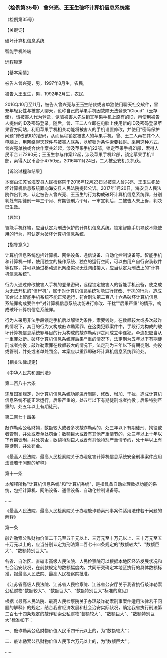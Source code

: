 ### （检例第35号） 曾兴亮、王玉生破坏计算机信息系统案

（检例第35号）

【关键词】

破坏计算机信息系统

智能手机终端

远程锁定

【基本案情】

被告人曾兴亮，男，1997年8月生，农民。

被告人王玉生，男，1992年2月生，农民。

2016年10月至11月，被告人曾兴亮与王玉生结伙或者单独使用聊天社交软件，冒充年轻女性与被害人聊天，谎称自己的苹果手机因故障无法登录"iCloud"（云存储），请被害人代为登录，诱骗被害人先注销其苹果手机上原有的ID，再使用被告人提供的ID及密码登录。随后，曾、王二人立即在电脑上使用新的ID及密码登录苹果官方网站，利用苹果手机相关功能将被害人的手机设置修改，并使用"密码保护问题"修改该ID的密码，从而远程锁定被害人的苹果手机。曾、王二人再在其个人电脑上，用网络聊天软件与被害人联系，以解锁为条件索要钱财。采用这种方式，曾兴亮单独或合伙作案共21起，涉及苹果手机22部，锁定苹果手机21部，索得人民币合计7290元；王玉生参与作案12起，涉及苹果手机12部，锁定苹果手机11部，索得人民币合计4750元。2016年11月24日，二人被公安机关抓获。

【诉讼过程和结果】

本案由江苏省海安县人民检察院于2016年12月23日以被告人曾兴亮、王玉生犯破坏计算机信息系统罪向海安县人民法院提起公诉。2017年1月20日，海安县人民法院作出判决，认定被告人曾兴亮、王玉生的行为构成破坏计算机信息系统罪，分别判处有期徒刑一年三个月、有期徒刑六个月。一审宣判后，二被告人未上诉，判决已生效。

【要旨】

智能手机终端，应当认定为刑法保护的计算机信息系统。锁定智能手机导致不能使用的行为，可认定为破坏计算机信息系统。

【指导意义】

计算机信息系统包括计算机、网络设备、通信设备、自动化控制设备等。智能手机和计算机一样，使用独立的操作系统、独立的运行空间，可以由用户自行安装软件等程序，并可以通过移动通讯网络实现无线网络接入，应当认定为刑法上的"计算机信息系统"。

行为人通过修改被害人手机的登录密码，远程锁定被害人的智能手机设备，使之成为无法开机的"僵尸机"，属于对计算机信息系统功能进行修改、干扰的行为。造成10台以上智能手机系统不能正常运行，符合刑法第二百八十六条破坏计算机信息系统罪构成要件中"对计算机信息系统功能进行修改、干扰""后果严重"的情形，构成破坏计算机信息系统罪。

行为人采用非法手段锁定手机后以解锁为条件，索要钱财，在数额较大或多次敲诈的情况下，其目的行为又构成敲诈勒索罪。在这类犯罪案件中，手段行为构成的破坏计算机信息系统罪与目的行为构成的敲诈勒索罪之间成立牵连犯。牵连犯应当从一重罪处断。破坏计算机信息系统罪后果严重的情况下，法定刑为五年以下有期徒刑或者拘役；敲诈勒索罪在数额较大的情况下，法定刑为三年以下有期徒刑、拘役或管制，并处或者单处罚金。本案应以重罪即破坏计算机信息系统罪论处。

【相关法律规定】

《中华人民共和国刑法》

第二百八十六条

违反国家规定，对计算机信息系统功能进行删除、修改、增加、干扰，造成计算机信息系统不能正常运行，后果严重的，处五年以下有期徒刑或者拘役；后果特别严重的，处五年以上有期徒刑。

第二百七十四条

敲诈勒索公私财物，数额较大或者多次敲诈勒索的，处三年以下有期徒刑、拘役或者管制，并处或者单处罚金；数额巨大或者有其他严重情节的，处三年以上十年以下有期徒刑，并处罚金；数额特别巨大或者有其他特别严重情节的，处十年以上有期徒刑，并处罚金。

《最高人民法院、最高人民检察院关于办理危害计算机信息系统安全刑事案件应用法律若干问题的解释》

第十一条

本解释所称"计算机信息系统"和"计算机系统"，是指具备自动处理数据功能的系统，包括计算机、网络设备、通信设备、自动化控制设备等。

......

《最高人民法院、最高人民检察院关于办理敲诈勒索刑事案件适用法律若干问题的解释》

第一条

敲诈勒索公私财物价值二千元至五千元以上、三万元至十万元以上、三十万元至五十万元以上的，应当分别认定为刑法第二百七十四条规定的"数额较大"、"数额巨大"、"数额特别巨大"。

各省、自治区、直辖市高级人民法院、人民检察院可以根据本地区经济发展状况和社会治安状况，在前款规定的数额幅度内，共同研究确定本地区执行的具体数额标准，报最高人民法院、最高人民检察院批准。

《江苏省高级人民法院、江苏省人民检察院、江苏省公安厅关于我省执行敲诈勒索公私财物"数额较大"、"数额巨大"、"数额特别巨大"标准的意见》

根据《最高人民法院、最高人民检察院关于办理敲诈勒索刑事案件适用法律若干问题的解释》的规定，结合我省经济发展和社会治安实际状况，确定我省执行刑法第二百七十四条规定的敲诈勒索公私财物"数额较大"、"数额巨大"、"数额特别巨大"标准如下：

一、敲诈勒索公私财物价值人民币四千元以上的，为"数额较大"；

二、敲诈勒索公私财物价值人民币六万元以上的，为"数额巨大"；

......

